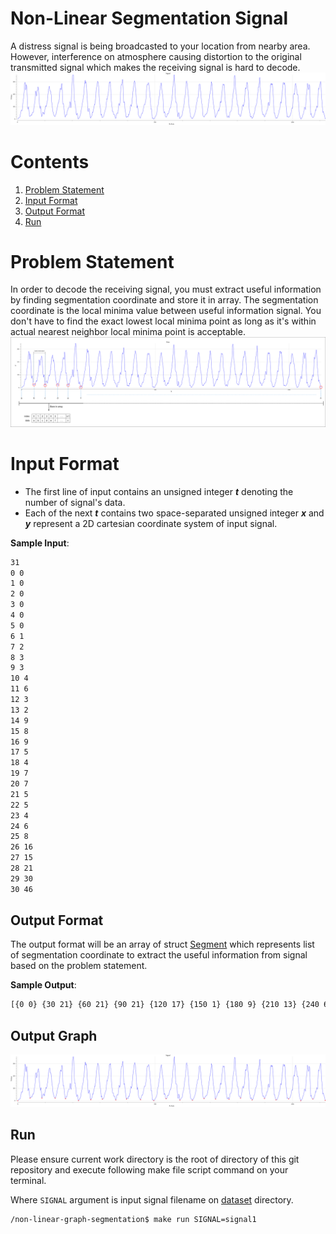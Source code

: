 # Non-Linear Segmentation Signal
A distress signal is being broadcasted to your location from nearby area. However, interference on atmosphere causing distortion to the original transmitted signal which makes the receiving signal is hard to decode.
![](example_input.png)

# Contents
1. [Problem Statement](#problem-statement)
2. [Input Format](#input-format)
3. [Output Format](#output-format)
4. [Run](#run)

# Problem Statement
In order to decode the receiving signal, you must extract useful information by finding segmentation coordinate and store it in array. The segmentation coordinate is the local minima value between useful information signal. You don't have to find the exact lowest local minima point as long as it's within actual nearest neighbor local minima point is acceptable.
![](graph.png)

# Input Format
* The first line of input contains an unsigned integer ***t*** denoting the number of signal's data.
* Each of the next ***t*** contains two space-separated unsigned integer ***x*** and ***y*** represent a 2D cartesian coordinate system of input signal.

**Sample Input**:
```bash
31
0 0
1 0
2 0
3 0
4 0
5 0
6 1
7 2
8 3
9 3
10 4
11 6
12 3
13 2
14 9
15 8
16 9
17 5
18 4
19 7
20 7
21 5
22 5
23 4
24 6
25 8
26 16
27 15
28 21
29 30
30 46
```

## Output Format
The output format will be an array of struct [Segment](coordinate/coordinate.go) which represents list of segmentation coordinate to extract the useful information from signal based on the problem statement.

**Sample Output**:
```bash
[{0 0} {30 21} {60 21} {90 21} {120 17} {150 1} {180 9} {210 13} {240 6} {270 14} {300 9} {330 1}]
```

## Output Graph
![](example_output.png)

## Run
Please ensure current work directory is the root of directory of this git repository and execute following make file script command on your terminal.

Where `SIGNAL` argument is input signal filename on [dataset](dataset/) directory.
```bash
/non-linear-graph-segmentation$ make run SIGNAL=signal1
```